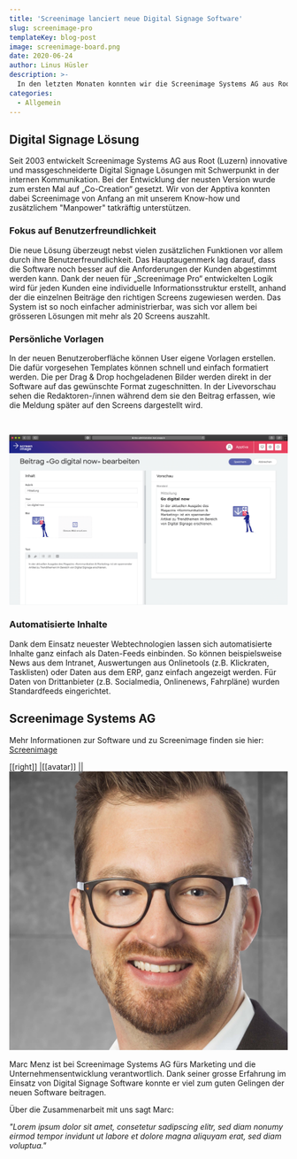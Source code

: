 ```yaml
---
title: 'Screenimage lanciert neue Digital Signage Software'
slug: screenimage-pro
templateKey: blog-post
image: screenimage-board.png
date: 2020-06-24
author: Linus Hüsler
description: >-
  In den letzten Monaten konnten wir die Screenimage Systems AG aus Root intensiv bei der Entwicklung von „Screenimage Pro“ unterstüzen.
categories:
  - Allgemein
---
```


## Digital Signage Lösung

Seit 2003 entwickelt Screenimage Systems AG aus Root (Luzern) innovative und massgeschneiderte Digital Signage Lösungen mit Schwerpunkt in der internen Kommunikation. Bei der Entwicklung der neusten Version wurde zum ersten Mal auf „Co-Creation“ gesetzt. Wir von der Apptiva konnten dabei Screenimage von Anfang an mit unserem Know-how und zusätzlichem "Manpower" tatkräftig unterstützen.

### Fokus auf Benutzerfreundlichkeit

Die neue Lösung überzeugt nebst vielen zusätzlichen Funktionen vor allem durch ihre Benutzerfreundlichkeit. Das Hauptaugenmerk lag darauf, dass die Software noch besser auf die Anforderungen der Kunden abgestimmt werden kann. Dank der neuen für „Screenimage Pro“ entwickelten Logik wird für jeden Kunden eine individuelle Informationsstruktur erstellt, anhand der die einzelnen Beiträge den richtigen Screens zugewiesen werden. Das System ist so noch einfacher administrierbar, was sich vor allem bei grösseren Lösungen mit mehr als 20 Screens auszahlt.

### Persönliche Vorlagen

In der neuen Benutzeroberfläche können User eigene Vorlagen erstellen. Die dafür vorgesehen Templates können schnell und einfach formatiert werden. Die per Drag & Drop hochgeladenen Bilder werden direkt in der Software auf das gewünschte Format zugeschnitten. In der Livevorschau sehen die Redaktoren-/innen während dem sie den Beitrag erfassen, wie die Meldung später auf den Screens dargestellt wird.

<br/>

![Beitrag bearbeiten](./screenimage-edit.png)

### Automatisierte Inhalte

Dank dem Einsatz neuester Webtechnologien lassen sich automatisierte Inhalte ganz einfach als Daten-Feeds einbinden. So können beispielsweise News aus dem Intranet, Auswertungen aus Onlinetools (z.B. Klickraten, Tasklisten) oder Daten aus dem ERP, ganz einfach angezeigt werden. Für Daten von Drittanbieter (z.B. Socialmedia, Onlinenews, Fahrpläne) wurden Standardfeeds eingerichtet.

## Screenimage Systems AG

Mehr Informationen zur Software und zu Screenimage finden sie hier: [Screenimage](https://screenimage.ch)

[[right]]
|[[avatar]]
||![Marc Menz](./marc-menz.jpg)

Marc Menz ist bei Screenimage Systems AG fürs Marketing und die Unternehmensentwicklung verantwortlich. Dank seiner grosse Erfahrung im Einsatz von Digital Signage Software konnte er viel zum guten Gelingen der neuen Software beitragen.

Über die Zusammenarbeit mit uns sagt Marc:

_"Lorem ipsum dolor sit amet, consetetur sadipscing elitr, sed diam nonumy eirmod tempor invidunt ut labore et dolore magna aliquyam erat, sed diam voluptua."_
